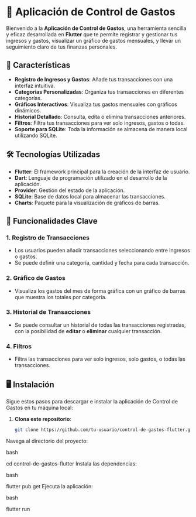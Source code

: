 # 📱 Aplicación de Control de Gastos

Bienvenido a la **Aplicación de Control de Gastos**, una herramienta sencilla y eficaz desarrollada en **Flutter** que te permite registrar y gestionar tus ingresos y gastos, visualizar un gráfico de gastos mensuales, y llevar un seguimiento claro de tus finanzas personales.

## 🎯 Características

- **Registro de Ingresos y Gastos**: Añade tus transacciones con una interfaz intuitiva.
- **Categorías Personalizadas**: Organiza tus transacciones en diferentes categorías.
- **Gráficos Interactivos**: Visualiza tus gastos mensuales con gráficos dinámicos.
- **Historial Detallado**: Consulta, edita o elimina transacciones anteriores.
- **Filtros**: Filtra tus transacciones para ver solo ingresos, gastos o todas.
- **Soporte para SQLite**: Toda la información se almacena de manera local utilizando SQLite.

## 🛠️ Tecnologías Utilizadas

- **Flutter**: El framework principal para la creación de la interfaz de usuario.
- **Dart**: Lenguaje de programación utilizado en el desarrollo de la aplicación.
- **Provider**: Gestión del estado de la aplicación.
- **SQLite**: Base de datos local para almacenar las transacciones.
- **Charts**: Paquete para la visualización de gráficos de barras.

## 🚀 Funcionalidades Clave

### 1. Registro de Transacciones
- Los usuarios pueden añadir transacciones seleccionando entre ingresos o gastos.
- Se puede definir una categoría, cantidad y fecha para cada transacción.
  
### 2. Gráfico de Gastos
- Visualiza los gastos del mes de forma gráfica con un gráfico de barras que muestra los totales por categoría.

### 3. Historial de Transacciones
- Se puede consultar un historial de todas las transacciones registradas, con la posibilidad de **editar** o **eliminar** cualquier transacción.

### 4. Filtros
- Filtra las transacciones para ver solo ingresos, solo gastos, o todas las transacciones.
  
## 🖥️ Instalación

Sigue estos pasos para descargar e instalar la aplicación de Control de Gastos en tu máquina local:

1. **Clona este repositorio**:

   ```bash
   git clone https://github.com/tu-usuario/control-de-gastos-flutter.git


Navega al directorio del proyecto:

bash

cd control-de-gastos-flutter
Instala las dependencias:

bash

flutter pub get
Ejecuta la aplicación:

bash

flutter run

